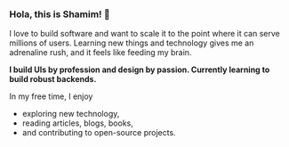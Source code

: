 ### Hola, this is Shamim! 👋
I love to build software and want to scale it to the point where it can serve millions of users. Learning new things and technology gives me an adrenaline rush, and it feels like feeding my brain.

**I build UIs by profession and design by passion. Currently learning to build robust backends.**

In my free time, I enjoy 
- exploring new technology,
- reading articles, blogs, books,
- and contributing to open-source projects.


[website]: http://shamimbinnur.me/
[linkedin]:https://www.linkedin.com/in/shamimbinnur/


